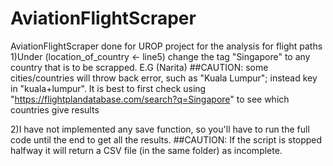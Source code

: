 # AviationFlightScraper
AviationFlightScraper done for UROP project for the analysis for flight paths
1)Under (location_of_country <- line5) change the tag "Singapore" to any country that is to be scrapped. E.G (Narita)
##CAUTION: some cities/countries will throw back error, such as "Kuala Lumpur"; instead key in "kuala+lumpur".
It is best to first check using "https://flightplandatabase.com/search?q=Singapore" to see which countries give results

2)I have not implemented any save function, so you'll have to run the full code until the end to get all the results.
##CAUTION: If the script is stopped halfway it will return a CSV file (in the same folder) as incomplete.
